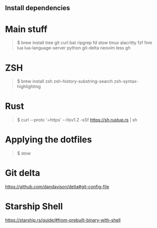 ## Install dependencies

# Main stuff
> $ brew install tree git curl bat ripgrep fd stow tmux alacritty fzf fnm lua lua-language-server python git-delta neovim less gh

# ZSH
> $ brew install zsh zsh-history-substring-search zsh-syntax-highlighting

# Rust
> $ curl --proto '=https' --tlsv1.2 -sSf https://sh.rustup.rs | sh

# Applying the dotfiles
> $ stow <folder>

# Git delta
https://github.com/dandavison/delta#git-config-file

# Starship Shell
https://starship.rs/guide/#from-prebuilt-binary-with-shell
